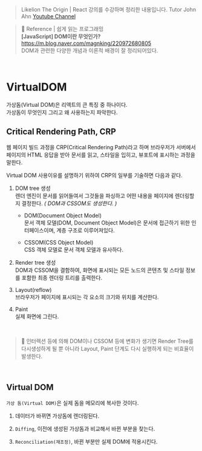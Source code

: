 > Likelion The Origin | React 강의를 수강하며 정리한 내용입니다. Tutor John Ahn [Youtube Channel](https://www.youtube.com/channel/UCFyXA9x8lpL3EYWeYhj4C4Q)

> 📖 Reference | 쉽게 읽는 프로그래밍  
> **[JavaScript] DOM이란 무엇인가?**  
> https://m.blog.naver.com/magnking/220972680805  
> DOM과 관련한 다양한 개념과 이론적 배경이 잘 정리되어있다.

<br/>

# VirtualDOM

가상돔(Virtual DOM)은 리액트의 큰 특징 중 하나이다.  
가상돔이 무엇인지 그리고 왜 사용하는지 파악한다.

## Critical Rendering Path, CRP

웹 페이지 빌드 과정을 CRP(Critical Rendering Path)라고 하며 브라우저가 서버에서 페이지의 HTML 응답을 받아 문서를 읽고, 스타일을 입히고, 뷰포트에 표시하는 과정을 말한다.

Virtual DOM 사용이유를 설명하기 위하여 CRP의 일부를 기술하면 다음과 같다.

1. DOM tree 생성  
   렌더 엔진이 문서를 읽어들여서 그것들을 파싱하고 어떤 내용을 페이지에 렌더링할지 결정한다.
   _( DOM과 CSSOM도 생성한다. )_

    - DOM(Document Object Model)  
       문서 객체 모델(DOM, Document Object Model)은 문서에 접근하기 위한 인터페이스이며, 계층 구조로 이루어져있다.

    - CSSOM(CSS Object Model)  
      CSS 객체 모델로 문서 객체 모델과 유사하다.

2. Render tree 생성  
   DOM과 CSSOM을 결함하여, 화면에 표시되는 모든 노드의 콘텐츠 및 스타일 정보를 포함한 최종 렌더링 트리를 출력한다.

3. Layout(reflow)  
   브라우저가 페이지에 표시되는 각 요소의 크기와 위치를 계산한다.

4. Paint  
   실제 화면에 그린다.

<br/>

> 🚨 인터렉션 등에 의해 DOM이나 CSSOM 등에 변화가 생기면 Render Tree를 다시생성하게 될 뿐 아니라 Layout, Paint 단계도 다시 실행하게 되는 비효율이 발생한다.

<br/>

## Virtual DOM

`가상 돔(Virtual DOM)`은 실제 돔을 메모리에 복사한 것이다.

1. 데이터가 바뀌면 가상돔에 렌더링된다.

2. `Diffing`, 이전에 생성된 가상돔과 비교해서 바뀐 부분을 찾는다.

3. `Reconciliation(재조정)`, 바뀐 부분만 실제 DOM에 적용시킨다.
